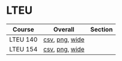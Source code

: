 # LTEU

| Course | Overall | Section |
| ------ | ------- | ------- |
| LTEU 140 | [csv](https://github.com/UCSD-Historical-Enrollment-Data/2025Fall/blob/main/overall/LTEU%20140.csv), [png](https://raw.githubusercontent.com/UCSD-Historical-Enrollment-Data/2025Fall/main/plot_overall/LTEU%20140.png), [wide](https://raw.githubusercontent.com/UCSD-Historical-Enrollment-Data/2025Fall/main/plot_overall_wide/LTEU%20140.png) |  |
| LTEU 154 | [csv](https://github.com/UCSD-Historical-Enrollment-Data/2025Fall/blob/main/overall/LTEU%20154.csv), [png](https://raw.githubusercontent.com/UCSD-Historical-Enrollment-Data/2025Fall/main/plot_overall/LTEU%20154.png), [wide](https://raw.githubusercontent.com/UCSD-Historical-Enrollment-Data/2025Fall/main/plot_overall_wide/LTEU%20154.png) |  |
